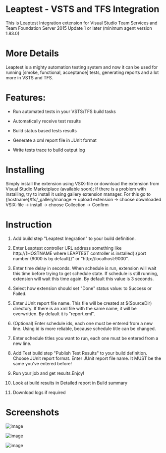 # Leaptest - VSTS and TFS Integration  
This is Leaptest Integration extension for Visual Studio Team Services and Team Foundation Server 2015 Update 1 or later (minimum agent version 1.83.0)  
# More Details
  
Leaptest is a mighty automation testing system and now it can be used for running [smoke, functional, acceptance] tests, generating reports and a lot more in VSTS and TFS. 

# Features:
  
- Run automated tests in your VSTS/TFS build tasks
  
- Automatically receive test results
 
- Build status based tests results
  
- Generate a xml report file in JUnit format
 
- Write tests trace to build output log
 
# Installing  
Simply install the extension using VSIX-file or download the extension from Visual Studio Marketplace (available soon);
If there is a problem with installing, try to install it using gallery extension manager. For this go to  
{hostname}/tfs/_gallery/manage -> upload extension -> choose downloaded VSIX-file -> install -> choose Collection -> Confirm
# Instruction
  
1. Add build step "Leaptest Inegration" to your build definition.

2. Enter Leaptest controller URL address something like http://{HOSTNAME where LEAPTEST controller is installed}:{port number (9000 is by default)}" or "http://localhost:9000".
3. Enter time delay in seconds. When schedule is run, extension will wait this time before trying to get schedule state. If schedule is still running, extension will wait this time again. By default this value is 3 seconds.  
4. Select how extension should set "Done" status value: to Success or Failed.  
5. Enter JUnit report file name. This file will be created at $(SourceDir) directory. If there is an xml file with the same name, it will be overwritten. By default it is "report.xml".  
6. (Optional) Enter schedule ids, each one must be entered from a new line. Using id is more reliable, because schedule title can be changed.
7. Enter schedule titles you want to run,  each one must be entered from a new line. 
8. Add Test build step "Publish Test Results" to your build definition. Choose JUnit report format. Enter JUnit report file name. It MUST be the same you've entered before!  
9. Run your job and get results.Enjoy!  
10. Look at build results in Detailed report in Build summary  
11. Download logs if required  


# Screenshots
  
![image](http://customatics.com/wp-content/uploads/2017/09/screen1.png)

![image](http://customatics.com/wp-content/uploads/2017/09/screen2.png)

![image](http://customatics.com/wp-content/uploads/2017/09/screen3.png)

